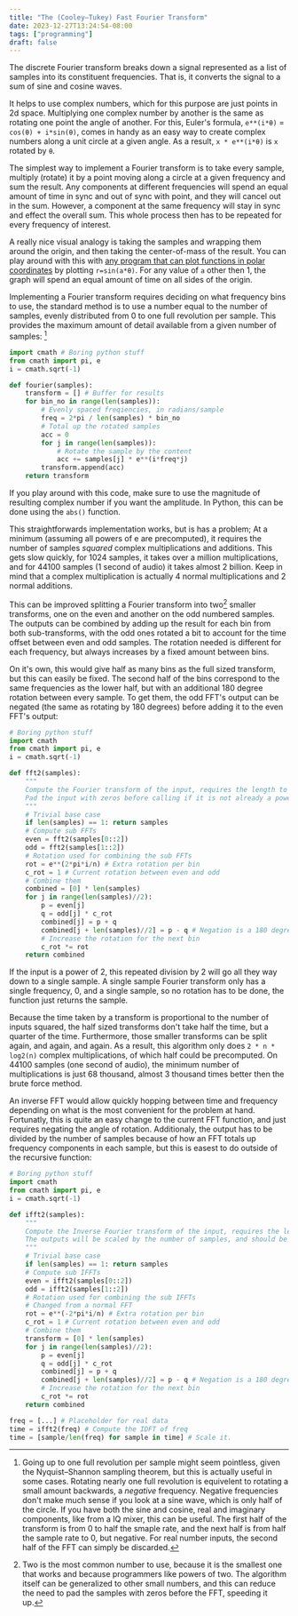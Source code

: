 ```yaml
---
title: "The (Cooley–Tukey) Fast Fourier Transform"
date: 2023-12-27T13:24:54-08:00
tags: ["programming"]
draft: false
---
```


The discrete Fourier transform breaks down a signal represented as a list of samples into its constituent frequencies.
That is, it converts the signal to a sum of sine and cosine waves.

It helps to use complex numbers, which for this purpose are just points in 2d space.
Multiplying one complex number by another is the same as rotating one point the angle of another.
For this, Euler's formula, `e**(i*θ)` = `cos(θ) + i*sin(θ)`, comes in handy as an easy way to create complex numbers along a unit circle at a given angle.
As a result, `x * e**(i*θ)` is  `x` rotated by `θ`.

The simplest way to implement a Fourier transform is to take every sample, multiply (rotate) it by a point moving along a circle at a given frequency and sum the result.
Any components at different frequencies will spend an equal amount of time in sync and out of sync with point, and they will cancel out in the sum.
However, a component at the same frequency will stay in sync and effect the overall sum.
This whole process then has to be repeated for every frequency of interest.

A really nice visual analogy is taking the samples and wrapping them around the origin, and then taking the center-of-mass of the result.
You can play around with this with [any program that can plot functions in polar coordinates](https://www.desmos.com/calculator/u5acrvmhys) by plotting `r=sin(a*θ)`.
For any value of `a` other then 1, the graph will spend an equal amount of time on all sides of the origin.

Implementing a Fourier transform requires deciding on what frequency bins to use, the standard method is to use a number equal to the number of samples, evenly distributed from 0 to one full revolution per sample.
This provides the maximum amount of detail available from a given number of samples: [^shannon]

```py
import cmath # Boring python stuff
from cmath import pi, e
i = cmath.sqrt(-1)

def fourier(samples):
	transform = [] # Buffer for results
	for bin_no in range(len(samples)):
		# Evenly spaced freqiencies, in radians/sample
		freq = 2*pi / len(samples) * bin_no
		# Total up the rotated samples
		acc = 0
		for j in range(len(samples)):
			# Rotate the sample by the content 
			acc += samples[j] * e**(i*freq*j)
		transform.append(acc)
	return transform
```
If you play around with this code, make sure to use the magnitude of resulting complex number if you want the amplitude.
In Python, this can be done using the `abs()` function.

This straightforwards implementation works, but is has a problem;
At a minimum (assuming all powers of e are precomputed), it requires the number of samples *squared* complex multiplications and additions.
This gets slow quickly, for 1024 samples, it takes over a million multiplications, and for 44100 samples (1 second of audio) it takes almost 2 billion.
Keep in mind that a complex multiplication is actually 4 normal multiplications and 2 normal additions.

This can be improved splitting a Fourier transform into two[^radix] smaller transforms, one on the even and another on the odd numbered samples.
The outputs can be combined by adding up the result for each bin from both sub-transforms, with the odd ones rotated a bit to account for the time offset between even and odd samples.
The rotation needed is different for each frequency, but always increases by a fixed amount between bins.

On it's own, this would give half as many bins as the full sized transform, but this can easily be fixed.
The second half of the bins correspond to the same frequencies as the lower half, but with an additional 180 degree rotation between every sample.
To get them, the odd FFT's output can be negated (the same as rotating by 180 degrees) before adding it to the even FFT's output:

```py
# Boring python stuff
import cmath
from cmath import pi, e
i = cmath.sqrt(-1)

def fft2(samples):
	"""
	Compute the Fourier transform of the input, requires the length to be a power of 2.
	Pad the input with zeros before calling if it is not already a power of 2.
	"""
	# Trivial base case
	if len(samples) == 1: return samples
	# Compute sub FFTs
	even = fft2(samples[0::2])
	odd = fft2(samples[1::2])
	# Rotation used for combining the sub FFTs
	rot = e**(2*pi*i/n) # Extra rotation per bin
	c_rot = 1 # Current rotation between even and odd
	# Combine them
	combined = [0] * len(samples)
	for j in range(len(samples)//2):
		p = even[j]
		q = odd[j] * c_rot
		combined[j] = p + q
		combined[j + len(samples)//2] = p - q # Negation is a 180 degree rotation
		# Increase the rotation for the next bin
		c_rot *= rot
	return combined
```

If the input is a power of 2, this repeated division by 2 will go all they way down to a single sample.
A single sample Fourier transform only has a single frequency, 0, and a single sample, so no rotation has to be done, the function just returns the sample.

Because the time taken by a transform is proportional to the number of inputs squared, the half sized transforms don't take half the time, but a quarter of the time.
Furthermore, those smaller transforms can be split again, and again, and again.
As a result, this algorithm only does `2 * n * log2(n)` complex multiplications, of which half could be precomputed. 
On 44100 samples (one second of audio), the minimum number of multiplications is just 68 thousand, almost 3 thousand times better then the brute force method.

<!--
- Example

Just to make sure this works, lets walk trough a simple FFT:

```py
fft2([1, 2, 1, 3])
```

The two sub FFTs are:

```py
fft2([1, 1])
fft2([2, 3])
```

each of these FFTs has a rotation of 1 (zero degrees) and -1 (180 degrees). 

```py
fft2([1, 1]) -> [1+1=2, 1+1=2]
fft2([2, 3]) -> [2+3=5, 2+3=]
```
-->

An inverse FFT would allow quickly hopping between time and frequency depending on what is the most convenient for the problem at hand.
Fortunatly, this is quite an easy change to the current FFT function, and just requires negating the angle of rotation.
Additionaly, the output has to be divided by the number of samples because of how an FFT totals up frequency components in each sample, but this is easest to do outside of the recursive function:

```py
# Boring python stuff
import cmath
from cmath import pi, e
i = cmath.sqrt(-1)

def ifft2(samples):
	"""
	Compute the Inverse Fourier transform of the input, requires the length to be a power of 2.
	The outputs will be scaled by the number of samples, and should be divided by them
	"""
	# Trivial base case
	if len(samples) == 1: return samples
	# Compute sub IFFTs
	even = ifft2(samples[0::2])
	odd = ifft2(samples[1::2])
	# Rotation used for combining the sub IFFTs
	# Changed from a normal FFT
	rot = e**(-2*pi*i/n) # Extra rotation per bin
	c_rot = 1 # Current rotation between even and odd
	# Combine them
	transform = [0] * len(samples)
	for j in range(len(samples)//2):
		p = even[j]
		q = odd[j] * c_rot
		combined[j] = p + q
		combined[j + len(samples)//2] = p - q # Negation is a 180 degree rotation
		# Increase the rotation for the next bin
		c_rot *= rot
	return combined

freq = [...] # Placeholder for real data
time = ifft2(freq) # Compute the IDFT of freq
time = [sample/len(freq) for sample in time] # Scale it.
```

[^shannon]:
	Going up to one full revolution per sample might seem pointless, given the Nyquist–Shannon sampling theorem, but this is actually useful in some cases.
	Rotating nearly one full revolution is equivelent to rotating a small amount backwards, a *negative* frequency.
	Negative frequencies don't make much sense if you look at a sine wave, which is only half of the circle.
	If you have both the sine and cosine, real and imaginary components, like from a IQ mixer, this can be useful.
	The first half of the transform is from 0 to half the smaple rate, and the next half is from half the sample rate to 0, but negative.
	For real number inputs, the second half of the FFT can simply be discarded.

[^radix]:
	Two is the most common number to use, because it is the smallest one that works and because programmers like powers of two.
	The algorithm itself can be generalized to other small numbers, and this can reduce the need to pad the samples with zeros before the FFT, speeding it up.
